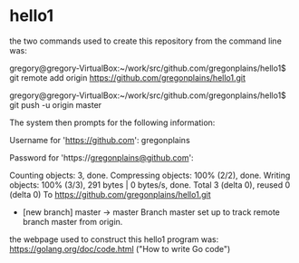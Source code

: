 # hello1
the two commands used to create this repository from the command line was:

gregory@gregory-VirtualBox:~/work/src/github.com/gregonplains/hello1$ git remote add origin https://github.com/gregonplains/hello1.git

gregory@gregory-VirtualBox:~/work/src/github.com/gregonplains/hello1$ git push -u origin master

The system then prompts for the following information: 

Username for 'https://github.com': gregonplains

Password for 'https://gregonplains@github.com': 


Counting objects: 3, done.
Compressing objects: 100% (2/2), done.
Writing objects: 100% (3/3), 291 bytes | 0 bytes/s, done.
Total 3 (delta 0), reused 0 (delta 0)
To https://github.com/gregonplains/hello1.git
 * [new branch]      master -> master
Branch master set up to track remote branch master from origin.


the webpage used to construct this hello1 program was:
https://golang.org/doc/code.html  ("How to write Go code")
